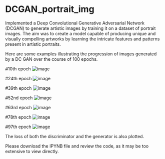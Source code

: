 # DCGAN_portrait_img
Implemented a Deep Convolutional Generative Adversarial Network (DCGAN) to generate artistic images by training it on a dataset of portrait images. The aim was to create a model capable of producing unique and visually compelling artworks by learning the intricate features and patterns present in artistic portraits.


Here are some examples illustrating the progression of images generated by a DC GAN over the course of 100 epochs.

#10th epoch
![image](https://github.com/girishbhavya3/DCGAN_portrait_img/assets/126315226/85da216d-fc10-4af7-82d9-cba955e2f11c)

#24th epoch
![image](https://github.com/girishbhavya3/DCGAN_portrait_img/assets/126315226/9512a069-c3de-4a95-b622-d44112c548a7)

#39th epoch
![image](https://github.com/girishbhavya3/DCGAN_portrait_img/assets/126315226/fa6453e6-01a1-487f-af04-530771952378)

#52nd epoch
![image](https://github.com/girishbhavya3/DCGAN_portrait_img/assets/126315226/d4166654-a3e1-46ce-aa2b-555a9d1650b5)

#63rd epoch
![image](https://github.com/girishbhavya3/DCGAN_portrait_img/assets/126315226/5ea6be17-3155-4d86-84b1-943e92c1472c)

#78th epoch
![image](https://github.com/girishbhavya3/DCGAN_portrait_img/assets/126315226/5cfc0deb-e379-4262-9eea-218b64952f1c)

#97th epoch
![image](https://github.com/girishbhavya3/DCGAN_portrait_img/assets/126315226/7588650a-823e-47b5-b138-339367a9ed56)



The loss of both the discriminator and the generator is also plotted. 





Please download the IPYNB file and review the code, as it may be too extensive to view directly.
